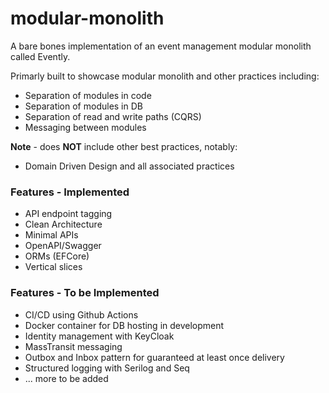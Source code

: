 # modular-monolith

A bare bones implementation of an event management modular monolith called Evently.

Primarly built to showcase modular monolith and other practices including:

- Separation of modules in code
- Separation of modules in DB
- Separation of read and write paths (CQRS)
- Messaging between modules

**Note** - does **NOT** include other best practices, notably:

- Domain Driven Design and all associated practices

### Features - Implemented

- API endpoint tagging
- Clean Architecture
- Minimal APIs
- OpenAPI/Swagger
- ORMs (EFCore)
- Vertical slices

### Features - To be Implemented

- CI/CD using Github Actions
- Docker container for DB hosting in development
- Identity management with KeyCloak
- MassTransit messaging
- Outbox and Inbox pattern for guaranteed at least once delivery
- Structured logging with Serilog and Seq
- ... more to be added


